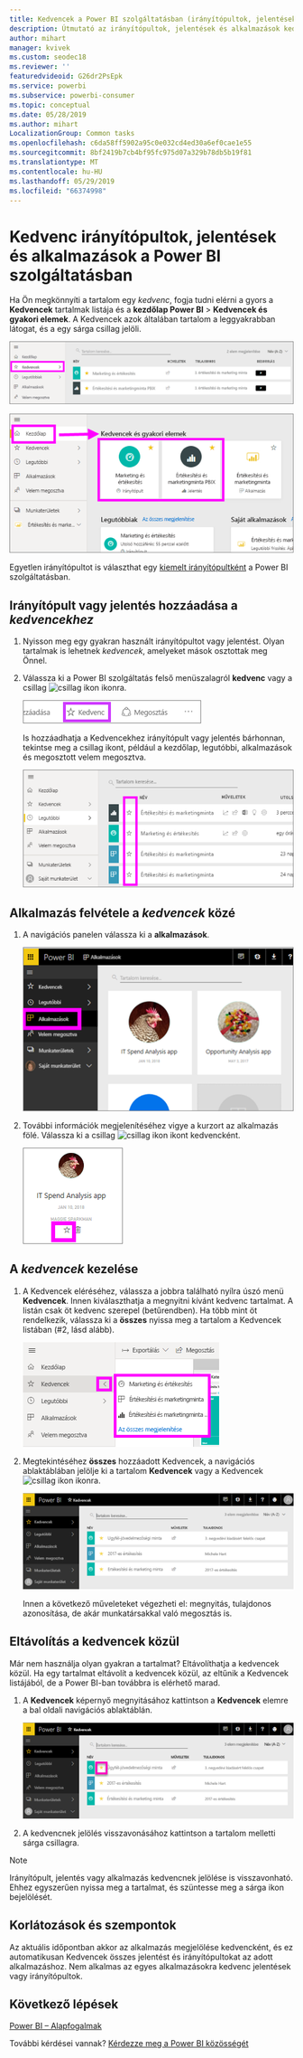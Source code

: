 ```yaml
---
title: Kedvencek a Power BI szolgáltatásban (irányítópultok, jelentések és alkalmazások)
description: Útmutató az irányítópultok, jelentések és alkalmazások kedvencekhez történő hozzáadásához a Power BI szolgáltatásban – dokumentáció
author: mihart
manager: kvivek
ms.custom: seodec18
ms.reviewer: ''
featuredvideoid: G26dr2PsEpk
ms.service: powerbi
ms.subservice: powerbi-consumer
ms.topic: conceptual
ms.date: 05/28/2019
ms.author: mihart
LocalizationGroup: Common tasks
ms.openlocfilehash: c6da58ff5902a95c0e032cd4ed30a6ef0cae1e55
ms.sourcegitcommit: 8bf2419b7cb4bf95fc975d07a329b78db5b19f81
ms.translationtype: MT
ms.contentlocale: hu-HU
ms.lasthandoff: 05/29/2019
ms.locfileid: "66374998"
---
```

# <a name="favorite-dashboards-reports-and-apps-in-power-bi-service"></a>Kedvenc irányítópultok, jelentések és alkalmazások a Power BI szolgáltatásban
Ha Ön megkönnyíti a tartalom egy *kedvenc*, fogja tudni elérni a gyors a **Kedvencek** tartalmak listája és a **kezdőlap Power BI**  >   **Kedvencek és gyakori elemek**.  A Kedvencek azok általában tartalom a leggyakrabban látogat, és a egy sárga csillag jelöli.

   ![Kedvenc ikon](./media/end-user-favorite/power-bi-favorite-nav.png)

   ![Kedvenc ikon](./media/end-user-favorite/power-bi-home.png)

Egyetlen irányítópultot is választhat egy [kiemelt irányítópultként](end-user-featured.md) a Power BI szolgáltatásban.

## <a name="add-a-dashboard-or-report-as-a-favorite"></a>Irányítópult vagy jelentés hozzáadása a *kedvencekhez*

1. Nyisson meg egy gyakran használt irányítópultot vagy jelentést. Olyan tartalmak is lehetnek *kedvencek*, amelyeket mások osztottak meg Önnel.

2. Válassza ki a Power BI szolgáltatás felső menüszalagról **kedvenc** vagy a csillag ![csillag ikon](./media/end-user-favorite/power-bi-favorite-icon.png) ikonra.
   
   ![Kedvenc ikon](./media/end-user-favorite/powerbi-dashboard-favorite.png)
   
   Is hozzáadhatja a Kedvencekhez irányítópult vagy jelentés bárhonnan, tekintse meg a csillag ikont, például a kezdőlap, legutóbbi, alkalmazások és megosztott velem megosztva. 
   
   ![Irányítópult lap sárga csillaggal](./media/end-user-favorite/power-bi-recent.png)

## <a name="add-an-app-as-a-favorite"></a>Alkalmazás felvétele a *kedvencek* közé

1. A navigációs panelen válassza ki a **alkalmazások**.

   ![irányítópult](./media/end-user-favorite/power-bi-favorite-apps.png)

2. További információk megjelenítéséhez vigye a kurzort az alkalmazás fölé.  Válassza ki a csillag ![csillag ikon](./media/end-user-favorite/power-bi-favorite-icon.png)  ikont kedvencként.
   
   ![vigye az egérmutatót az alkalmazás fölé](./media/end-user-favorite/power-bi-favorite-app.png)

## <a name="working-with-favorites"></a>A *kedvencek* kezelése
1. A Kedvencek eléréséhez, válassza a jobbra található nyílra úszó menü **Kedvencek**.  Innen kiválaszthatja a megnyitni kívánt kedvenc tartalmat. A listán csak öt kedvenc szerepel (betűrendben). Ha több mint öt rendelkezik, válassza ki a **összes** nyissa meg a tartalom a Kedvencek listában (#2, lásd alább). 
   
   ![Kedvencek úszó menü](./media/end-user-favorite/power-bi-favorite-flyout.png)
2. Megtekintéséhez **összes** hozzáadott Kedvencek, a navigációs ablaktáblában jelölje ki a tartalom **Kedvencek** vagy a Kedvencek ![csillag ikon](./media/end-user-favorite/power-bi-favorites-icon.png) ikonra.  
   
    ![kedvenc ablak](./media/end-user-favorite/power-bi-favorites-screen.png)
   
   Innen a következő műveleteket végezheti el: megnyitás, tulajdonos azonosítása, de akár munkatársakkal való megosztás is.

## <a name="unfavorite-content"></a>Eltávolítás a kedvencek közül
Már nem használja olyan gyakran a tartalmat?  Eltávolíthatja a kedvencek közül. Ha egy tartalmat eltávolít a kedvencek közül, az eltűnik a Kedvencek listájából, de a Power BI-ban továbbra is elérhető marad.

1. A **Kedvencek** képernyő megnyitásához kattintson a **Kedvencek** elemre a bal oldali navigációs ablaktáblán.
   
   ![Kedvencek képernyő](./media/end-user-favorite/power-bi-unfavorites-screen.png)
2. A kedvencnek jelölés visszavonásához kattintson a tartalom melletti sárga csillagra.

> [!NOTE]
> Irányítópult, jelentés vagy alkalmazás kedvencnek jelölése is visszavonható. Ehhez egyszerűen nyissa meg a tartalmat, és szüntesse meg a sárga ikon bejelölését.   
> 
> 
## <a name="limitations-and-considerations"></a>Korlátozások és szempontok
Az aktuális időpontban akkor az alkalmazás megjelölése kedvencként, és ez automatikusan Kedvencek összes jelentést és irányítópultokat az adott alkalmazáshoz. Nem alkalmas az egyes alkalmazásokra kedvenc jelentések vagy irányítópultok. 

## <a name="next-steps"></a>Következő lépések
[Power BI – Alapfogalmak](end-user-basic-concepts.md)

További kérdései vannak? [Kérdezze meg a Power BI közösségét](http://community.powerbi.com/)

